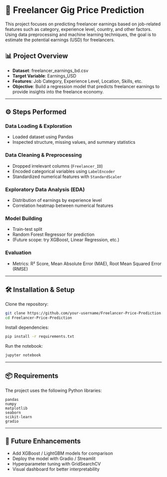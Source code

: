 # 💼 Freelancer Gig Price Prediction

This project focuses on predicting freelancer earnings based on job-related features such as category, experience level, country, and other factors. Using data preprocessing and machine learning techniques, the goal is to estimate the potential earnings (USD) for freelancers.

## 📊 Project Overview

- **Dataset**: freelancer_earnings_bd.csv
- **Target Variable**: Earnings_USD
- **Features**: Job Category, Experience Level, Location, Skills, etc.
- **Objective**: Build a regression model that predicts freelancer earnings to provide insights into the freelance economy.

---

## ⚙️ Steps Performed

### Data Loading & Exploration
- Loaded dataset using Pandas
- Inspected structure, missing values, and summary statistics

### Data Cleaning & Preprocessing
- Dropped irrelevant columns (`Freelancer_ID`)
- Encoded categorical variables using `LabelEncoder`
- Standardized numerical features with `StandardScaler`

### Exploratory Data Analysis (EDA)
- Distribution of earnings by experience level
- Correlation heatmap between numerical features

### Model Building
- Train-test split
- Random Forest Regressor for prediction
- (Future scope: try XGBoost, Linear Regression, etc.)

### Evaluation
- Metrics: R² Score, Mean Absolute Error (MAE), Root Mean Squared Error (RMSE)

---


## 🛠️ Installation & Setup

Clone the repository:
```bash
git clone https://github.com/your-username/Freelancer-Price-Prediction.git
cd Freelancer-Price-Prediction
```

Install dependencies:
```bash
pip install -r requirements.txt
```

Run the notebook:
```bash
jupyter notebook
```

---

## 📦 Requirements

The project uses the following Python libraries:
```
pandas
numpy
matplotlib
seaborn
scikit-learn
gradio
```

---

## 🚀 Future Enhancements
- Add XGBoost / LightGBM models for comparison
- Deploy the model with Gradio / Streamlit
- Hyperparameter tuning with GridSearchCV
- Visual dashboard for better interpretability

